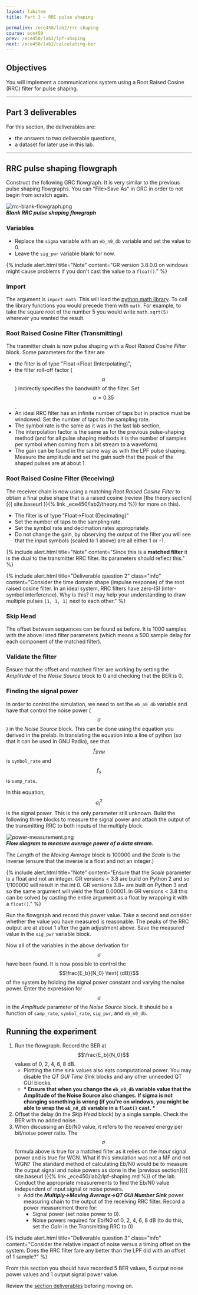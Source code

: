 ```yaml
---
layout: labitem
title: Part 3 - RRC pulse shaping

permalink: /ece450/lab2/rrc-shaping
course: ece450
prev: /ece450/lab2/lpf-shaping
next: /ece450/lab2/calculating-ber
---
```


## Objectives

You will implement a communications system using a Root Raised Cosine (RRC) filter for pulse shaping.

---

## Part 3 deliverables

For this section, the deliverables are:

- the answers to two deliverable questions,
- a dataset for later use in this lab.

---

## RRC pulse shaping flowgraph

Construct the following GRC flowgraph. It is very similar to the previous pulse shaping flowgraphs. You can "File>Save As" in GRC in order to not begin from scratch again.

  ![rrc-blank-flowgraph.png](figures/rrc-blank-flowgraph.png)<br>
  __*Blank RRC pulse shaping flowgraph*__

### Variables

- Replace the `sigma` variable with an `eb_n0_db` variable and set the value to 0.
- Leave the `sig_pwr` variable blank for now.

{% include alert.html title="Note" content="GR version 3.8.0.0 on windows might cause problems if you don't cast the value to a `float()`." %}

### Import

The argument is `import math`. This will load the [python math library](https://docs.python.org/3/library/math.html). To call the library functions you would precede them with `math`. For example, to take the square root of the number 5 you would write `math.sqrt(5)` wherever you wanted the result.

### Root Raised Cosine Filter (Transmitting)

The tranmitter chain is now pulse shaping with a *Root Raised Cosine Filter* block. Some parameters for the filter are

- the filter is of type "Float->Float (Interpolating)",
- the filter roll-off factor ($$\alpha$$) indirectly specifies the bandwidth of the filter. Set $$\alpha=0.35$$.
- An ideal RRC filter has an infinite number of taps but in practice must be windowed. Set the number of taps to the sampling rate.
- The symbol rate is the same as it was in the last lab section,
- The interpolation factor is the same as for the previous pulse-shaping method (and for all pulse shaping methods it is the number of samples per symbol when coming from a bit stream to a waveform).
- The gain can be found in the same way as with the LPF pulse shaping. Measure the amplitude and set the gain such that the peak of the shaped pulses are at about 1.

### Root Raised Cosine Filter (Receiving)

The receiver chain is now using a matching *Root Raised Cosine Filter* to obtain a final pulse shape that is a raised cosine (review [the theory section]({{ site.baseurl }}{% link _ece450/lab2/theory.md %}) for more on this).

- The filter is of type "Float->Float (Decimating)"
- Set the number of taps to the sampling rate.
- Set the symbol rate and decimation rates appropriately.
- Do not change the gain, by observing the output of the filter you will see that the input symbols (scaled to 1 above) are all either 1 or -1.

{% include alert.html title="Note" content="Since this is a **matched filter** it is the dual to the transmitter RRC filter. Its parameters should reflect this." %}

{% include alert.html title="Deliverable question 2" class="info" content="Consider the time domain shape (impulse response) of the root raised cosine filter. In an ideal system, RRC filters have zero-ISI (inter-symbol interference). Why is this? It may help your understanding to draw multiple pulses `[1, 1, 1]` next to each other." %}

### Skip Head

The offset between sequences can be found as before. It is 1000 samples with the above listed filter parameters (which means a 500 sample delay for each component of the matched filter).

### Validate the filter

Ensure that the offset and matched filter are working by setting the *Amplitude* of the *Noise Source* block to 0 and checking that the BER is 0.

### Finding the signal power

In order to control the simulation, we need to set the `eb_n0_db` variable and have that control the noise power ($$\sigma$$) in the *Noise Source* block. This can be done using the equation you derived in the prelab. In translating the equation into a line of python (so that it can be used in GNU Radio), see that $$f_{SYM}$$ is `symbol_rate` and $$f_s$$ is `samp_rate`.

In this equation, $$a_i^2$$ is the signal power. This is the only parameter still unknown. Build the following three blocks to measure the signal power and attach the output of the transmitting RRC to both inputs of the multiply block.

  ![power-measurement.png](figures/power-measurement.png)<br>
  __*Flow diagram to measure average power of a data stream.*__

The *Length* of the *Moving Average* block is 100000 and the *Scale* is the inverse (ensure that the inverse is a float and not an integer.)

{% include alert.html title="Note" content="Ensure that the *Scale* parameter is a float and not an integer. GR versions < 3.8 are build on Python 2 and so 1/100000 will result in the int 0. GR versions 3.8+ are built on Python 3 and so the same argument will yield the float 0.00001. In GR versions < 3.8 this can be solved by casting the entire argument as a float by wrapping it with a `float()`." %}

Run the flowgraph and record this power value. Take a second and consider whether the value you have measured is reasonable. The peaks of the RRC output are at about 1 after the gain adjustment above. Save the measured value in the `sig_pwr` variable block.

Now all of the variables in the above derivation for $$\sigma$$ have been found. It is now possible to control the $$\frac{E_b}{N_0} \text{ (dB)}$$ of the system by holding the signal power constant and varying the noise power. Enter the expression for $$\sigma$$ in the *Amplitude* parameter of the *Noise Source* block. It should be a function of `samp_rate`, `symbol_rate`, `sig_pwr`, and `eb_n0_db`.

## Running the experiment

1. Run the flowgraph. Record the BER at $$\frac{E_b}{N_0}$$ values of 0, 2, 4, 6, 8 dB.
   - Plotting the time sink values also eats computational power. You may disable the *QT GUI Time Sink* blocks and any other unneeded QT GUI blocks.
   - __* Ensure that when you change the `eb_n0_db` variable value that the Amplitude of the Noise Source also changes. If sigma is not changing something is wrong (if you're on windows, you might be able to wrap the `eb_n0_db` variable in a `float()` cast. *__
2. Offset the delay (in the *Skip Head* block) by a single sample. Check the BER with no added noise.
3. When discussing an Eb/N0 value, it refers to the *received* energy per bit/noise power ratio. The $$\sigma$$ formula above is true for a matched filter as it relies on the *input* signal power and is true for WGN. What if this simulation was not a MF and not WGN? The standard method of calculating Eb/N0 would be to measure the output signal and noise powers as done in the [previous section]({{ site.baseurl }}{% link _ece450/lab2/lpf-shaping.md %}) of the lab. Conduct the appropriate measurements to find the Eb/N0 value independent of input signal or noise powers.
   - Add the __*Multiply->Moving Average->QT GUI Number Sink*__ power measuring chain to the output of the receiving RRC filter. Record a power measurement there for:
     - Signal power (set noise power to 0).
     - Noise powers required for Eb/N0 of 0, 2, 4, 6, 8 dB (to do this, set the *Gain* in the Transmitting RRC to 0)

{% include alert.html title="Deliverable question 3" class="info" content="Consider the relative impact of noise versus a timing offset on the system. Does the RRC filter fare any better than the LPF did with an offset of 1 sample?" %}

From this section you should have recorded 5 BER values, 5 output noise power values and 1 output signal power value.

Review the [section deliverables](#part-3-deliverables) beforing moving on.
